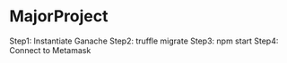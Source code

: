 # MajorProject

Step1: Instantiate Ganache
Step2: truffle migrate
Step3: npm start
Step4: Connect to Metamask
